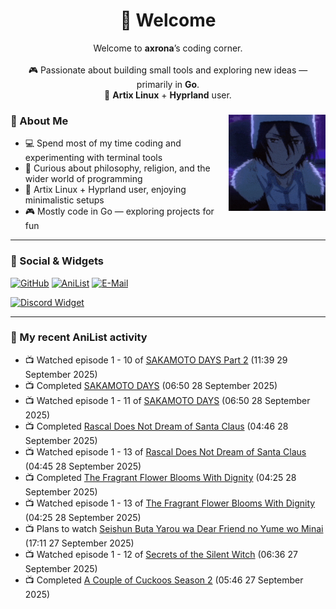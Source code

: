 <h1 align="center">🦊 Welcome</h1>
<p align="center">
  Welcome to <b>axrona</b>’s coding corner.<br><br>
  🎮 Passionate about building small tools and exploring new ideas — primarily in <b>Go</b>.<br>
  🐧 <b>Artix Linux</b> + <b>Hyprland</b> user.
</p>

<div>
<img src="./assets/fyodor-dostoevsky-bsd.gif" width="155" align="right">

### 🦊 About Me

- 💻 Spend most of my time coding and experimenting with terminal tools  
- 🧠 Curious about philosophy, religion, and the wider world of programming  
- 🐧 Artix Linux + Hyprland user, enjoying minimalistic setups  
- 🎮 Mostly code in Go — exploring projects for fun  

</div>

---

### 🔗 Social & Widgets

[![GitHub](https://img.shields.io/badge/GitHub-24292e?style=for-the-badge&logo=github&logoColor=white)](https://github.com/axrona)
[![AniList](https://img.shields.io/badge/AniList-blue?style=for-the-badge&logo=anilist&logoColor=white)](https://anilist.co/user/axrona/)
[![E-Mail](https://img.shields.io/badge/E--Mail-gray?style=for-the-badge&logo=maildotru&logoColor=white)](mailto:yeaweeb@duck.com)

[![Discord Widget](https://dsc-readme.tsuni.dev/api/user/1379125777710190637)](https://discord.com/users/1379125777710190637)

---

### 🌸 My recent AniList activity

<!-- ANILIST_ACTIVITY:start -->

-   📺 Watched episode 1 - 10 of [SAKAMOTO DAYS Part 2](https://anilist.co/anime/184237) (11:39 29 September 2025)
-   📺 Completed [SAKAMOTO DAYS](https://anilist.co/anime/177709) (06:50 28 September 2025)
-   📺 Watched episode 1 - 11 of [SAKAMOTO DAYS](https://anilist.co/anime/177709) (06:50 28 September 2025)
-   📺 Completed [Rascal Does Not Dream of Santa Claus](https://anilist.co/anime/171046) (04:46 28 September 2025)
-   📺 Watched episode 1 - 13 of [Rascal Does Not Dream of Santa Claus](https://anilist.co/anime/171046) (04:45 28 September 2025)
-   📺 Completed [The Fragrant Flower Blooms With Dignity](https://anilist.co/anime/181444) (04:25 28 September 2025)
-   📺 Watched episode 1 - 13 of [The Fragrant Flower Blooms With Dignity](https://anilist.co/anime/181444) (04:25 28 September 2025)
-   📺 Plans to watch [Seishun Buta Yarou wa Dear Friend no Yume wo Minai](https://anilist.co/anime/199340) (17:11 27 September 2025)
-   📺 Watched episode 1 - 12 of [Secrets of the Silent Witch](https://anilist.co/anime/179966) (06:36 27 September 2025)
-   📺 Completed [A Couple of Cuckoos Season 2](https://anilist.co/anime/179828) (05:46 27 September 2025)

<!-- ANILIST_ACTIVITY:end -->
